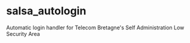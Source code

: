 salsa_autologin
===============

Automatic login handler for Telecom Bretagne's Self Administration Low Security Area
